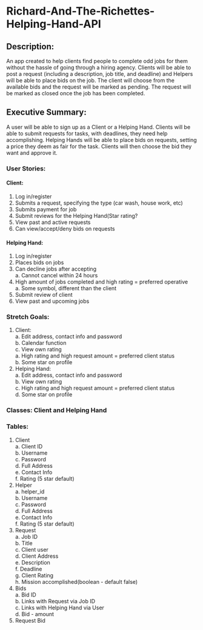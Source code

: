 # Richard-And-The-Richettes-Helping-Hand-API

## Description:
An app created to help clients find people to complete odd jobs for them without the hassle of going through a hiring agency. Clients will be able to post a request (including a description, job title, and deadline) and Helpers will be able to place bids on the job. The client will choose from the available bids and the request will be marked as pending. The request will be marked as closed once the job has been completed.

## Executive Summary:
A user will be able to sign up as a Client or a Helping Hand. Clients will be able to submit requests for tasks, with deadlines, they need help accomplishing. Helping Hands will be able to place bids on requests, setting a price they deem as fair for the task. Clients will then choose the bid they want and approve it.
  
### User Stories:
#### Client: 
  1. Log in/register
  2. Submits a request, specifying the type (car wash, house work, etc)
  3. Submits payment for job 
  4. Submit reviews for the Helping Hand(Star rating?  
  6. View past and active requests
  7. Can view/accept/deny bids on requests
#### Helping Hand: 
  1. Log in/register
  2. Places bids on jobs
  3. Can decline jobs after accepting   
  a. Cannot cancel within 24 hours
  6. High amount of jobs completed and high rating = preferred operative  
  a. Some symbol, different than the client  
  7. Submit review of client  
  8. View past and upcoming jobs  

### Stretch Goals:
1. Client:  
  a. Edit address, contact info and password  
  b. Calendar function  
  c. View own rating  
  a. High rating and high request amount = preferred client status  
  b. Some star on profile  
2. Helping Hand:  
  a. Edit address, contact info and password  
  b. View own rating  
  c. High rating and high request amount = preferred client status  
  d. Some star on profile  



### Classes: Client and Helping Hand

### Tables:
1. Client  
  a. Client ID  
  b. Username  
  c. Password  
  d. Full Address  
  e. Contact Info  
  f. Rating (5 star default)  
2. Helper  
  a. helper_id  
  b. Username  
  c. Password  
  d. Full Address  
  e. Contact Info  
  f. Rating (5 star default)  
3. Request  
  a. Job ID  
  b. Title  
  c. Client user  
  d. Client Address  
  e. Description  
  f. Deadline  
  g. Client Rating  
  h. Mission accomplished(boolean - default false)  
4. Bids  
  a. Bid ID  
  b. Links with Request via Job ID  
  c. Links with Helping Hand via User  
  d. Bid - amount  
5. Request Bid  
